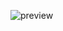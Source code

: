 ![preview](https://cloud.githubusercontent.com/assets/5163329/18756723/89d63efc-8123-11e6-8091-fc11f536515d.png)
